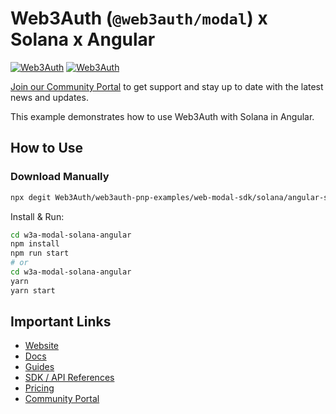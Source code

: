 # Web3Auth (`@web3auth/modal`) x Solana x Angular

[![Web3Auth](https://img.shields.io/badge/Web3Auth-SDK-blue)](https://web3auth.io/docs/sdk/pnp/web/modal)
[![Web3Auth](https://img.shields.io/badge/Web3Auth-Community-cyan)](https://community.web3auth.io)

[Join our Community Portal](https://community.web3auth.io/) to get support and stay up to date with the latest news and updates.

This example demonstrates how to use Web3Auth with Solana in Angular.

## How to Use

### Download Manually

```bash
npx degit Web3Auth/web3auth-pnp-examples/web-modal-sdk/solana/angular-solana-modal-example w3a-modal-solana-angular
```

Install & Run:

```bash
cd w3a-modal-solana-angular
npm install
npm run start
# or
cd w3a-modal-solana-angular
yarn
yarn start
```

## Important Links

- [Website](https://web3auth.io)
- [Docs](https://web3auth.io/docs)
- [Guides](https://web3auth.io/docs/content-hub?type=guides)
- [SDK / API References](https://web3auth.io/docs/sdk)
- [Pricing](https://web3auth.io/pricing.html)
- [Community Portal](https://community.web3auth.io)
